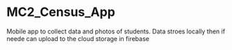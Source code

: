# MC2_Census_App
 Mobile app to collect data and photos of students. Data stroes locally then if neede can upload to the cloud storage in firebase
